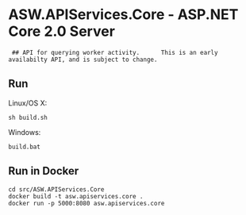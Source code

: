 # ASW.APIServices.Core - ASP.NET Core 2.0 Server

     ## API for querying worker activity.      This is an early availabilty API, and is subject to change. 

## Run

Linux/OS X:

```
sh build.sh
```

Windows:

```
build.bat
```
## Run in Docker

```
cd src/ASW.APIServices.Core
docker build -t asw.apiservices.core .
docker run -p 5000:8080 asw.apiservices.core
```
